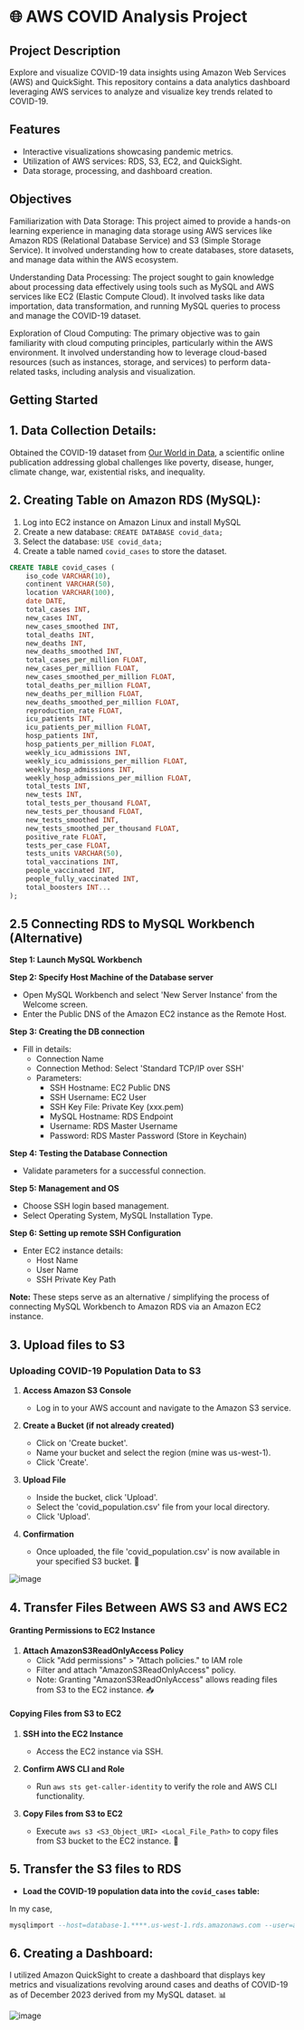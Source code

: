 # 🌐 AWS COVID Analysis Project 

## Project Description
Explore and visualize COVID-19 data insights using Amazon Web Services (AWS) and QuickSight. This repository contains a data analytics dashboard leveraging AWS services to analyze and visualize key trends related to COVID-19.

## Features
- Interactive visualizations showcasing pandemic metrics.
- Utilization of AWS services: RDS, S3, EC2, and QuickSight.
- Data storage, processing, and dashboard creation.
  
## Objectives
Familiarization with Data Storage: This project aimed to provide a hands-on learning experience in managing data storage using AWS services like Amazon RDS (Relational Database Service) and S3 (Simple Storage Service). It involved understanding how to create databases, store datasets, and manage data within the AWS ecosystem.

Understanding Data Processing: The project sought to gain knowledge about processing data effectively using tools such as MySQL and AWS services like EC2 (Elastic Compute Cloud). It involved tasks like data importation, data transformation, and running MySQL queries to process and manage the COVID-19 dataset.

Exploration of Cloud Computing: The primary objective was to gain familiarity with cloud computing principles, particularly within the AWS environment. It involved understanding how to leverage cloud-based resources (such as instances, storage, and services) to perform data-related tasks, including analysis and visualization.

## Getting Started
    
## 1. Data Collection Details:
Obtained the COVID-19 dataset from [Our World in Data](https://ourworldindata.org/covid-cases), a scientific online publication addressing global challenges like poverty, disease, hunger, climate change, war, existential risks, and inequality.

## 2. Creating Table on Amazon RDS (MySQL):
1. Log into EC2 instance on Amazon Linux and install MySQL
2. Create a new database: `CREATE DATABASE covid_data;`
3. Select the database: `USE covid_data;`
4. Create a table named `covid_cases` to store the dataset. 

```sql
CREATE TABLE covid_cases (
    iso_code VARCHAR(10),
    continent VARCHAR(50),
    location VARCHAR(100),
    date DATE,
    total_cases INT,
    new_cases INT,
    new_cases_smoothed INT,
    total_deaths INT,
    new_deaths INT,
    new_deaths_smoothed INT,
    total_cases_per_million FLOAT,
    new_cases_per_million FLOAT,
    new_cases_smoothed_per_million FLOAT,
    total_deaths_per_million FLOAT,
    new_deaths_per_million FLOAT,
    new_deaths_smoothed_per_million FLOAT,
    reproduction_rate FLOAT,
    icu_patients INT,
    icu_patients_per_million FLOAT,
    hosp_patients INT,
    hosp_patients_per_million FLOAT,
    weekly_icu_admissions INT,
    weekly_icu_admissions_per_million FLOAT,
    weekly_hosp_admissions INT,
    weekly_hosp_admissions_per_million FLOAT,
    total_tests INT,
    new_tests INT,
    total_tests_per_thousand FLOAT,
    new_tests_per_thousand FLOAT,
    new_tests_smoothed INT,
    new_tests_smoothed_per_thousand FLOAT,
    positive_rate FLOAT,
    tests_per_case FLOAT,
    tests_units VARCHAR(50),
    total_vaccinations INT,
    people_vaccinated INT,
    people_fully_vaccinated INT,
    total_boosters INT...
);
```
## 2.5 Connecting RDS to MySQL Workbench (Alternative)

 **Step 1: Launch MySQL Workbench**

 **Step 2: Specify Host Machine of the Database server**
- Open MySQL Workbench and select 'New Server Instance' from the Welcome screen.
- Enter the Public DNS of the Amazon EC2 instance as the Remote Host.

 **Step 3: Creating the DB connection**
- Fill in details:
  - Connection Name
  - Connection Method: Select 'Standard TCP/IP over SSH'
  - Parameters:
    - SSH Hostname: EC2 Public DNS
    - SSH Username: EC2 User
    - SSH Key File: Private Key (xxx.pem)
    - MySQL Hostname: RDS Endpoint
    - Username: RDS Master Username
    - Password: RDS Master Password (Store in Keychain)

**Step 4: Testing the Database Connection**
- Validate parameters for a successful connection.

**Step 5: Management and OS**
- Choose SSH login based management.
- Select Operating System, MySQL Installation Type.

**Step 6: Setting up remote SSH Configuration**
- Enter EC2 instance details:
  - Host Name
  - User Name
  - SSH Private Key Path

**Note:** These steps serve as an alternative / simplifying the process of connecting MySQL Workbench to Amazon RDS via an Amazon EC2 instance.

## 3. Upload files to S3 

### Uploading COVID-19 Population Data to S3

1. **Access Amazon S3 Console**
   - Log in to your AWS account and navigate to the Amazon S3 service.

2. **Create a Bucket (if not already created)**
   - Click on 'Create bucket'.
   - Name your bucket and select the region (mine was us-west-1).
   - Click 'Create'.

3. **Upload File**
   - Inside the bucket, click 'Upload'.
   - Select the 'covid_population.csv' file from your local directory.
   - Click 'Upload'.

5. **Confirmation**
   - Once uploaded, the file 'covid_population.csv' is now available in your specified S3 bucket.  📂
     
![image](https://github.com/aidannguyen23/AWS-COVID-Analysis/assets/34725584/6151d92d-acb3-411b-bc16-9870d935da4f)


## 4. Transfer Files Between AWS S3 and AWS EC2

#### Granting Permissions to EC2 Instance
  
1. **Attach AmazonS3ReadOnlyAccess Policy**
   - Click "Add permissions" > "Attach policies." to IAM role
   - Filter and attach "AmazonS3ReadOnlyAccess" policy.
   - Note: Granting "AmazonS3ReadOnlyAccess" allows reading files from S3 to the EC2 instance. 📥

#### Copying Files from S3 to EC2

1. **SSH into the EC2 Instance**
   - Access the EC2 instance via SSH.
  
2. **Confirm AWS CLI and Role**
   - Run `aws sts get-caller-identity` to verify the role and AWS CLI functionality.
  
3. **Copy Files from S3 to EC2**
   - Execute `aws s3 <S3_Object_URI> <Local_File_Path>` to copy files from S3 bucket to the EC2 instance. 🔄

## 5. Transfer the S3 files to RDS

- **Load the COVID-19 population data into the `covid_cases` table:**
  
In my case,
```sql
mysqlimport --host=database-1.****.us-west-1.rds.amazonaws.com --user=aidan --password=**** --local --fields-terminated-by=',' --fields-enclosed-by='"' covid_data covid_cases s3://covidpopulationdata/covid_population.csv
```

## 6. Creating a Dashboard:
I utilized Amazon QuickSight to create a dashboard that displays key metrics and visualizations revolving around cases and deaths of COVID-19 as of December 2023 derived from my MySQL dataset. 📊

![image](https://github.com/aidannguyen23/AWS-COVID-Analysis/assets/34725584/8bda7fca-343c-4f5c-8bd1-f3330f743140)
